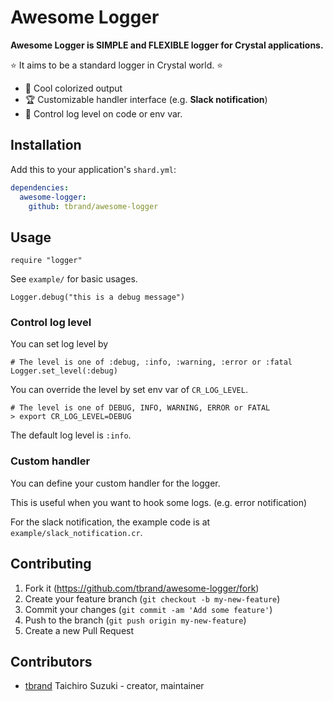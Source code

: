 # Awesome Logger

**Awesome Logger is SIMPLE and FLEXIBLE logger for Crystal applications.**

:star: It aims to be a standard logger in Crystal world. :star:

- :ribbon: Cool colorized output
- :trophy: Customizable handler interface (e.g. **Slack notification**)
- :gem: Control log level on code or env var.

## Installation

Add this to your application's `shard.yml`:

```yaml
dependencies:
  awesome-logger:
    github: tbrand/awesome-logger
```

## Usage

```crystal
require "logger"
```

See `example/` for basic usages.
```crystal
Logger.debug("this is a debug message")
```

### Control log level

You can set log level by
```crystal
# The level is one of :debug, :info, :warning, :error or :fatal
Logger.set_level(:debug)
```

You can override the level by set env var of `CR_LOG_LEVEL`.
```crystal
# The level is one of DEBUG, INFO, WARNING, ERROR or FATAL
> export CR_LOG_LEVEL=DEBUG
```

The default log level is `:info`.

### Custom handler

You can define your custom handler for the logger.

This is useful when you want to hook some logs. (e.g. error notification)

For the slack notification, the example code is at `example/slack_notification.cr`.

## Contributing

1. Fork it (<https://github.com/tbrand/awesome-logger/fork>)
2. Create your feature branch (`git checkout -b my-new-feature`)
3. Commit your changes (`git commit -am 'Add some feature'`)
4. Push to the branch (`git push origin my-new-feature`)
5. Create a new Pull Request

## Contributors

- [tbrand](https://github.com/tbrand) Taichiro Suzuki - creator, maintainer
